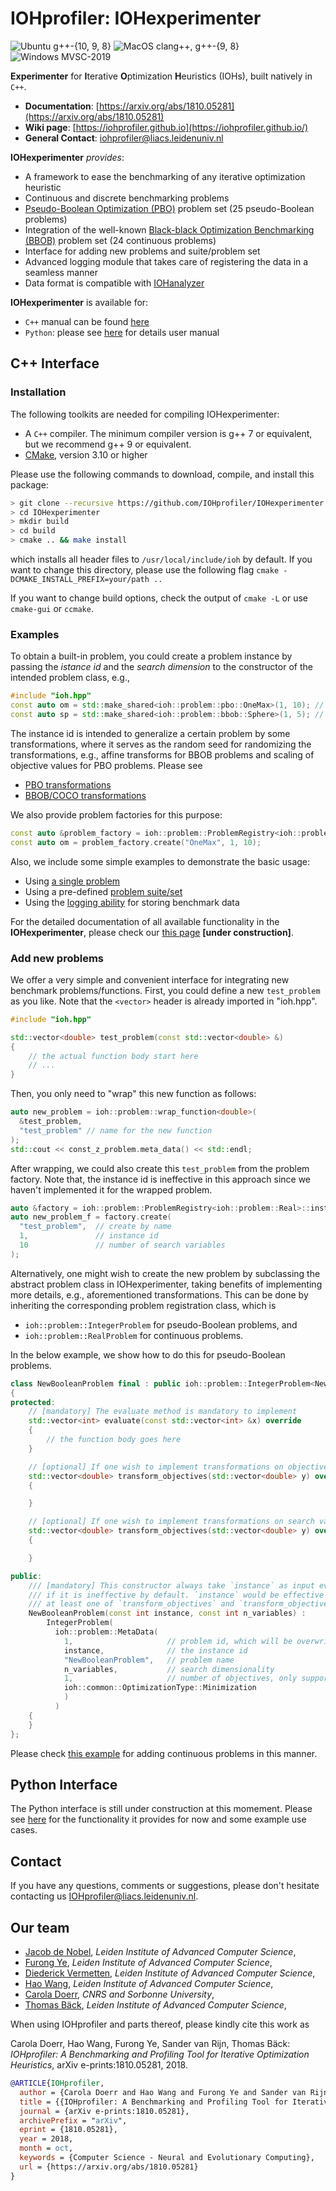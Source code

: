 # IOHprofiler: IOHexperimenter
![Ubuntu g++-{10, 9, 8}](https://github.com/IOHprofiler/IOHexperimenter/workflows/Ubuntu/badge.svg)
![MacOS clang++, g++-{9, 8}](https://github.com/IOHprofiler/IOHexperimenter/workflows/MacOS/badge.svg)
![Windows MVSC-2019](https://github.com/IOHprofiler/IOHexperimenter/workflows/Windows/badge.svg)


__Experimenter__ for <b>I</b>terative <b>O</b>ptimization <b>H</b>euristics (IOHs), built natively in</i> `C++`.

* __Documentation__: [https://arxiv.org/abs/1810.05281](https://arxiv.org/abs/1810.05281)
* __Wiki page__: [https://iohprofiler.github.io](https://iohprofiler.github.io/)
* __General Contact__: [iohprofiler@liacs.leidenuniv.nl](iohprofiler@liacs.leidenuniv.nl)
<!-- * __Mailing List__: [https://lists.leidenuniv.nl/mailman/listinfo/iohprofiler](https://lists.leidenuniv.nl/mailman/listinfo/iohprofiler) -->

<b>IOHexperimenter</b> <i>provides</i>:

* A framework to ease the benchmarking of any iterative optimization heuristic
* Continuous and discrete benchmarking problems
* [Pseudo-Boolean Optimization (PBO)](https://iohprofiler.github.io/IOHproblem/) problem set (25 pseudo-Boolean problems)
* Integration of the well-known [Black-black Optimization Benchmarking (BBOB)](https://github.com/numbbo/coco) problem set (24 continuous problems)
* Interface for adding new problems and suite/problem set
* Advanced logging module that takes care of registering the data in a seamless manner
* Data format is compatible with [IOHanalyzer](https://github.com/IOHprofiler/IOHanalyzer)

<b>IOHexperimenter</b> is available for:

* `C++` manual can be found [here](https://iohprofiler.github.io/IOHexp/Cpp/)
* `Python`: please see [here](https://github.com/IOHprofiler/IOHexperimenter/tree/master/ioh) for details user manual
<!-- * or as a [pip package](https://pypi.org/project/IOHexperimenter/); [Wiki Page](https://iohprofiler.github.io/IOHexp/python/). -->

## C++ Interface

### Installation

The following toolkits are needed for compiling IOHexperimenter:

* A `C++` compiler. The minimum compiler version is g++ 7 or equivalent, but we recommend g++ 9 or equivalent.
* [CMake](https://cmake.org), version 3.10 or higher

Please use the following commands to download, compile, and install this package:

```sh
> git clone --recursive https://github.com/IOHprofiler/IOHexperimenter.git
> cd IOHexperimenter
> mkdir build
> cd build
> cmake .. && make install
```

which installs all header files to `/usr/local/include/ioh` by default.
If you want to change this directory, please use the following flag `cmake -DCMAKE_INSTALL_PREFIX=your/path ..`

If you want to change build options, check the output of `cmake -L` or use `cmake-gui` or `ccmake`.

### Examples

To obtain a built-in problem, you could create a problem instance by passing the
*istance id* and the *search dimension* to the constructor of the intended problem class, e.g.,

```C++
#include "ioh.hpp"
const auto om = std::make_shared<ioh::problem::pbo::OneMax>(1, 10); // PBO problem: instance 1, dim 10
const auto sp = std::make_shared<ioh::problem::bbob::Sphere>(1, 5); // BBOB problem: instance 1, dim 5
```

The instance id is intended to generalize a certain problem by some transformations, where
it serves as the random seed for randomizing the transformations, e.g., affine
transforms for BBOB problems and scaling of objective values for PBO problems. Please see

* [PBO transformations](https://iohprofiler.github.io/IOHproblem/)
* [BBOB/COCO transformations](https://coco.gforge.inria.fr/downloads/download16.00/bbobdocfunctions.pdf)

We also provide problem factories for this purpose:

```C++
const auto &problem_factory = ioh::problem::ProblemRegistry<ioh::problem::Integer>::instance();
const auto om = problem_factory.create("OneMax", 1, 10);
```

Also, we include some simple examples to demonstrate the basic usage:

* Using [a single problem](https://github.com/IOHprofiler/IOHexperimenter/blob/master/example/problem_example.h)
* Using a pre-defined [problem suite/set](https://github.com/IOHprofiler/IOHexperimenter/blob/master/example/suite_example.h)
* Using the [logging ability](https://github.com/IOHprofiler/IOHexperimenter/blob/master/example/logger_example.h) for storing benchmark data

For the detailed documentation of all available functionality in the __IOHexperimenter__, please check our [this page](https://iohexperimenter.readthedocs.io/en/restru/index.html) __[under construction]__.

### Add new problems

We offer a very simple and convenient interface for integrating new benchmark problems/functions. First, you could define a new `test_problem` as you like. Note that the `<vector>` header is already imported in "ioh.hpp".

```C++
#include "ioh.hpp"

std::vector<double> test_problem(const std::vector<double> &)
{
    // the actual function body start here
    // ...
}
```

Then, you only need to "wrap" this new function as follows:

```c++
auto new_problem = ioh::problem::wrap_function<double>(
  &test_problem,
  "test_problem" // name for the new function
);
std::cout << const_z_problem.meta_data() << std::endl;
```

After wrapping, we could also create this `test_problem` from the problem factory. Note that,
the instance id is ineffective in this approach since we haven't implemented it for the wrapped problem.

```c++
auto &factory = ioh::problem::ProblemRegistry<ioh::problem::Real>::instance();
auto new_problem_f = factory.create(
  "test_problem",  // create by name
  1,               // instance id
  10               // number of search variables
);
```

Alternatively, one might wish to create the new problem by subclassing the abstract problem class
in IOHexperimenter, taking benefits of implementing more details, e.g., aforementioned transformations.
This can be done by inheriting the corresponding problem registration class, which is

* `ioh::problem::IntegerProblem` for pseudo-Boolean problems, and
* `ioh::problem::RealProblem` for continuous problems.

In the below example, we show how to do this for pseudo-Boolean problems.

```C++
class NewBooleanProblem final : public ioh::problem::IntegerProblem<NewBooleanProblem>
{
protected:
    // [mandatory] The evaluate method is mandatory to implement
    std::vector<int> evaluate(const std::vector<int> &x) override
    {
        // the function body goes here
    }

    // [optional] If one wish to implement transformations on objective values
    std::vector<double> transform_objectives(std::vector<double> y) override
    {

    }

    // [optional] If one wish to implement transformations on search variables
    std::vector<double> transform_objectives(std::vector<double> y) override
    {

    }

public:
    /// [mandatory] This constructor always take `instance` as input even
    /// if it is ineffective by default. `instance` would be effective if and only if
    /// at least one of `transform_objectives` and `transform_objectives` is implemented
    NewBooleanProblem(const int instance, const int n_variables) :
        IntegerProblem(
          ioh::problem::MetaData(
            1,                     // problem id, which will be overwritten when registering this class in all pseudo-Boolean problems
            instance,              // the instance id
            "NewBooleanProblem",   // problem name
            n_variables,           // search dimensionality
            1,                     // number of objectives, only support 1 for now
            ioh::common::OptimizationType::Minimization
            )
          )
    {
    }
};
```

Please check [this example](https://github.com/IOHprofiler/IOHexperimenter/blob/759750759331fff1243ef9e121209cde450b9726/example/problem_example.h#L51) for adding continuous problems in this manner.

<!-- ### Using IOHexperimenter in R
To use the IOHexperimenter within `R`, please visit the [R branch](https://github.com/IOHprofiler/IOHexperimenter/tree/R) of this repository. -->

## Python Interface

The Python interface is still under construction at this momement. Please see [here](https://github.com/IOHprofiler/IOHexperimenter/tree/master/ioh) for the functionality it provides for now and some example use cases.

## Contact

If you have any questions, comments or suggestions, please don't hesitate contacting us <IOHprofiler@liacs.leidenuniv.nl>.

## Our team

* [Jacob de Nobel](https://www.universiteitleiden.nl/en/staffmembers/jacob-de-nobel), <i>Leiden Institute of Advanced Computer Science</i>,
* [Furong Ye](https://www.universiteitleiden.nl/en/staffmembers/furong-ye#tab-1), <i>Leiden Institute of Advanced Computer Science</i>,
* [Diederick Vermetten](https://www.universiteitleiden.nl/en/staffmembers/diederick-vermetten#tab-1), <i>Leiden Institute of Advanced Computer Science</i>,
* [Hao Wang](https://www.universiteitleiden.nl/en/staffmembers/hao-wang#tab-1), <i>Leiden Institute of Advanced Computer Science</i>,
* [Carola Doerr](http://www-desir.lip6.fr/~doerr/), <i>CNRS and Sorbonne University</i>,
* [Thomas Bäck](https://www.universiteitleiden.nl/en/staffmembers/thomas-back#tab-1), <i>Leiden Institute of Advanced Computer Science</i>,

When using IOHprofiler and parts thereof, please kindly cite this work as

Carola Doerr, Hao Wang, Furong Ye, Sander van Rijn, Thomas Bäck: <i>IOHprofiler: A Benchmarking and Profiling Tool for Iterative Optimization Heuristics</i>, arXiv e-prints:1810.05281, 2018.

```bibtex
@ARTICLE{IOHprofiler,
  author = {Carola Doerr and Hao Wang and Furong Ye and Sander van Rijn and Thomas B{\"a}ck},
  title = {{IOHprofiler: A Benchmarking and Profiling Tool for Iterative Optimization Heuristics}},
  journal = {arXiv e-prints:1810.05281},
  archivePrefix = "arXiv",
  eprint = {1810.05281},
  year = 2018,
  month = oct,
  keywords = {Computer Science - Neural and Evolutionary Computing},
  url = {https://arxiv.org/abs/1810.05281}
}
```
